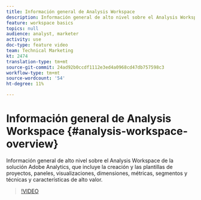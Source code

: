 ```yaml
---
title: Información general de Analysis Workspace
description: Información general de alto nivel sobre el Analysis Workspace de la solución Adobe Analytics, que incluye la creación y las plantillas de proyectos, paneles, visualizaciones, dimensiones, métricas, segmentos y técnicas y características de alto valor.
feature: workspace basics
topics: null
audience: analyst, marketer
activity: use
doc-type: feature video
team: Technical Marketing
kt: 2474
translation-type: tm+mt
source-git-commit: 24ad92b0ccdf1112e3ed4a0968cd47db757598c3
workflow-type: tm+mt
source-wordcount: '54'
ht-degree: 11%

---
```



# Información general de Analysis Workspace {#analysis-workspace-overview}

Información general de alto nivel sobre el Analysis Workspace de la solución Adobe Analytics, que incluye la creación y las plantillas de proyectos, paneles, visualizaciones, dimensiones, métricas, segmentos y técnicas y características de alto valor.

>[!VIDEO](https://video.tv.adobe.com/v/26266/?quality=12)
